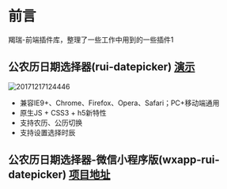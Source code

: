 # 前言
羯瑞-前端插件库，整理了一些工作中用到的一些插件1

## 公农历日期选择器(rui-datepicker) [演示](https://chenruifu.github.io/rui-datepicker/)
![20171217124446](http://oy1qrdqm7.bkt.clouddn.com/20171217124446.png)
* 兼容IE9+、Chrome、Firefox、Opera、Safari；PC+移动端通用
* 原生JS + CSS3 + h5新特性
* 支持农历、公历切换
* 支持设置选择时辰

## 公农历日期选择器-微信小程序版(wxapp-rui-datepicker) [项目地址](https://github.com/chenruifu/r-libs/tree/master/wxapp-rui-datepicker)